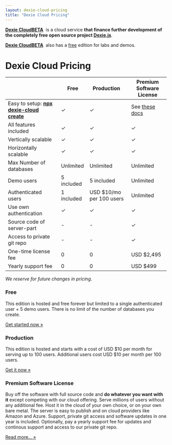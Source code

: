 ```yaml
---
layout: dexie-cloud-pricing
title: "Dexie Cloud Pricing"
---
```

**[Dexie Cloud](/cloud/)**<a href="/cloud/" class="beta" style="font-weight: bold;">BETA</a>&nbsp; is a cloud service **that finance further development of the completely free open source project [Dexie.js](/)**.

**[Dexie Cloud](/cloud/)**<a href="/cloud/" class="beta" style="font-weight: bold;">BETA</a>&nbsp; also has a [free](#free) edition for labs and demos.

# Dexie Cloud Pricing

|                                       | Free       | Production &nbsp;       | Premium Software License                |
| ------------------------------------- | ---------- | ----------------------- | --------------------------------------- |
| Easy to setup: **[npx dexie-cloud create](/cloud/#getting-started)** | &#10003;   | &#10003;            | See [these docs](docs/premium-software) |
| All features included                 | &#10003;   | &#10003;                | &#10003;                                |
| Vertically scalable                   | &#10003;   | &#10003;                | &#10003;                                |
| Horizontally scalable                 | &#10003;   | &#10003;                | &#10003;                                |
| Max Number of databases               | Unlimited  | Unlimited               | Unlimited                               |
| Demo users                            | 5 included | 5 included              | Unlimited                               |
| Authenticated users                   | 1 included | USD \$10/mo per 100 users | Unlimited                               |
| Use own authentication                | &#10003;   | &#10003;                | &#10003;                                |
| Source code of server-part            | -          | -                       | &#10003;                                |
| Access to private git repo            | -          | -                       | &#10003;                                |
| One-time license fee                  | 0          | 0                       | USD \$2,495                                |
| Yearly support fee                    | 0          | 0                       | USD \$499                                 |

_We reserve for future changes in pricing_.

### Free

This edition is hosted and free forever but limited to a single authenticated user + 5 demo users. There is no limit of the number of databases you create.

<a class='btn btn-success' href='/cloud/#getting-started' role='button'>Get started now &raquo;</a>

### Production

This edition is hosted and starts with a cost of USD \$10 per month for serving up to 100 users. Additional users cost USD $10 per month per 100 users.

<a class='btn btn-success' href='/cloud/purchase/production' role='button'>Get it now &raquo;</a>

### Premium Software License

Buy off the software with full source code and **do whatever you want with it** except competing with our cloud offering. Serve millions of users without any additional fee. Host it in the cloud of your own choice, or on your own bare metal. The server is easy to publish and on cloud providers like Amazon and Azure. Support, private git access and software updates in one year is included. Optionally, pay a yearly support fee for updates and continous support and access to our private git repo.

<a class='btn btn-primary' href='/cloud/docs/premium-software' role='button'>Read more... &raquo;</a>
<!-- <a class='btn btn-success' href='/cloud/purchase/software' role='button'>Get it now &raquo;</a> -->

<br/><br/><br/><br/><br/><br/><br/><br/><br/><br/><br/><br/><br/><br/>
